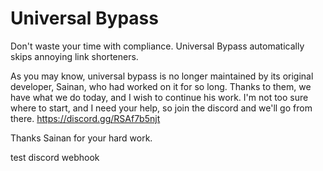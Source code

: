 # Universal Bypass

Don't waste your time with compliance. Universal Bypass automatically skips annoying link shorteners.

As you may know, universal bypass is no longer maintained by its original developer, Sainan, who had worked on it for so long. Thanks to them, we have what we do today, and I wish to continue his work. I'm not too sure where to start, and I need your help, so join the discord and we'll go from there. https://discord.gg/RSAf7b5njt

Thanks Sainan for your hard work.

test discord webhook
